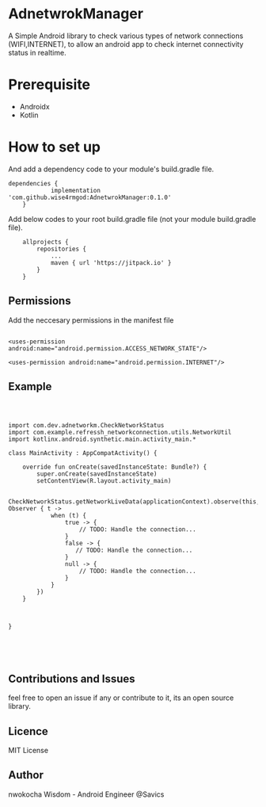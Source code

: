 # AdnetwrokManager
A Simple Android library to check various types of network connections (WIFI,INTERNET), to allow an android app to check internet connectivity status in realtime.

# Prerequisite
* Androidx
* Kotlin

# How to set up
And add a dependency code to your module's build.gradle file.
```
dependencies {
	        implementation 'com.github.wise4rmgod:AdnetwrokManager:0.1.0'
	}

```
Add below codes to your root build.gradle file (not your module build.gradle file).
```
	allprojects {
		repositories {
			...
			maven { url 'https://jitpack.io' }
		}
	}
```

## Permissions

Add the neccesary permissions in the manifest file

```

<uses-permission android:name="android.permission.ACCESS_NETWORK_STATE"/>

<uses-permission android:name="android.permission.INTERNET"/>

```
## Example
```



import com.dev.adnetworkm.CheckNetworkStatus
import com.example.refressh_networkconnection.utils.NetworkUtil
import kotlinx.android.synthetic.main.activity_main.*

class MainActivity : AppCompatActivity() {

    override fun onCreate(savedInstanceState: Bundle?) {
        super.onCreate(savedInstanceState)
        setContentView(R.layout.activity_main)

        CheckNetworkStatus.getNetworkLiveData(applicationContext).observe(this, Observer { t ->
            when (t) {
                true -> {
                    // TODO: Handle the connection...
                }
                false -> {
                   // TODO: Handle the connection...
                }
                null -> {
                    // TODO: Handle the connection...
                }
            }
        })
    }



}





```
## Contributions and Issues
feel free to open an issue if any or contribute to it, its an open source library.

## Licence
MIT License

## Author
nwokocha Wisdom - Android Engineer @Savics
